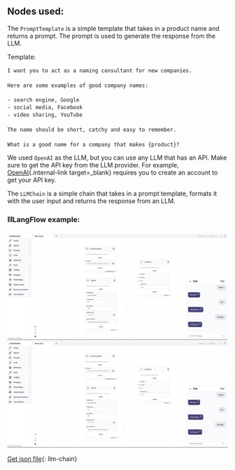 ## Nodes used:

The `PromptTemplate` is a simple template that takes in a product name and returns a prompt. The prompt is used to generate the response from the LLM.

Template:
    
``` txt
I want you to act as a naming consultant for new companies.

Here are some examples of good company names:

- search engine, Google
- social media, Facebook
- video sharing, YouTube

The name should be short, catchy and easy to remember.

What is a good name for a company that makes {product}?
```

We used `OpenAI` as the LLM, but you can use any LLM that has an API. Make sure to get the API key from the LLM provider. For example, [OpenAI](https://platform.openai.com/account/api-keys){.internal-link target=_blank} requires you to create an account to get your API key.

The `LLMChain` is a simple chain that takes in a prompt template, formats it with the user input and returns the response from an LLM.

### ⛓️LangFlow example:

![!Description](img/llm-chain.png#only-dark)
![!Description](img/llm-chain.png#only-light)

[Get json file](data/llm-chain.json){: llm-chain}